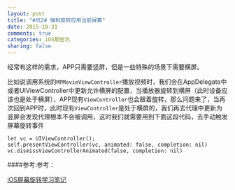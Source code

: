 ```yaml
---
layout: post
title: "#坑2# 强制旋转应用当前屏幕"
date: 2015-10-31
comments: true
categories: iOS那些坑
sharing: false
---
```


经常有这样的需求，APP只需要竖屏，但是一些特殊的场景下需要横屏。

比如说调用系统的`MPMovieViewController`播放视频时，我们会在AppDelegate中或者UIViewController中更新允许横屏的配置，当播放器旋转到横屏（此时设备应该也是处于横屏），APP现有`ViewController`也会跟着旋转，那么问题来了，当再次回到APP时，此时现有`ViewController`是处于横屏的，我们再去代理中更新为竖屏会发现代理根本不会被调用，这时我们就需要用到下面这段代码，去手动触发屏幕旋转事件 

```
let vc = UIViewController();
self.presentViewController(vc, animated: false, completion: nil)
vc.dismissViewControllerAnimated(false, completion: nil)
```

####参考:参考：

[iOS屏幕旋转学习笔记](http://foggry.com/blog/2014/08/08/ping-mu-xuan-zhuan-xue-xi-bi-ji/)